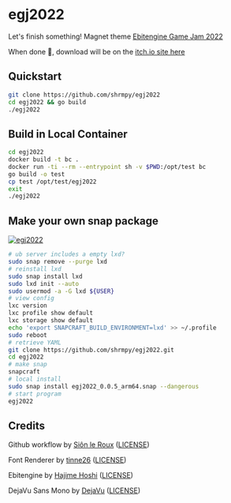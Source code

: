 # egj2022
Let's finish something!
 Magnet theme [Ebitengine Game Jam 2022](https://itch.io/jam/ebiten-game-jam)

When done 🤞, download will be on the [itch.io site here](https://shrmpy.itch.io/egj2022)


## Quickstart
```bash
git clone https://github.com/shrmpy/egj2022
cd egj2022 && go build 
./egj2022
```
## Build in Local Container
```bash
cd egj2022
docker build -t bc .
docker run -ti --rm --entrypoint sh -v $PWD:/opt/test bc
go build -o test
cp test /opt/test/egj2022
exit
./egj2022
```
## Make your own snap package
[![egj2022](https://snapcraft.io/egj2022/badge.svg)](https://snapcraft.io/egj2022)
```bash
# ub server includes a empty lxd?
sudo snap remove --purge lxd
# reinstall lxd
sudo snap install lxd
sudo lxd init --auto
sudo usermod -a -G lxd ${USER}
# view config
lxc version
lxc profile show default
lxc storage show default
echo 'export SNAPCRAFT_BUILD_ENVIRONMENT=lxd' >> ~/.profile
sudo reboot
# retrieve YAML 
git clone https://github.com/shrmpy/egj2022.git
cd egj2022
# make snap 
snapcraft
# local install
sudo snap install egj2022_0.0.5_arm64.snap --dangerous
# start program
egj2022
```


## Credits

Github workflow
 by [Siôn le Roux](https://github.com/sinisterstuf/ebiten-game-template) ([LICENSE](https://github.com/sinisterstuf/ebiten-game-template/blob/main/LICENSE))

Font Renderer
 by [tinne26](https://github.com/tinne26/etxt)
 ([LICENSE](https://github.com/tinne26/etxt/blob/main/LICENSE))

Ebitengine
 by [Hajime Hoshi](https://github.com/hajimehoshi/ebiten/)
 ([LICENSE](https://github.com/hajimehoshi/ebiten/blob/main/LICENSE))

DejaVu Sans Mono
 by [DejaVu](https://dejavu-fonts.github.io/)
 ([LICENSE](https://github.com/dejavu-fonts/dejavu-fonts/blob/master/LICENSE))

